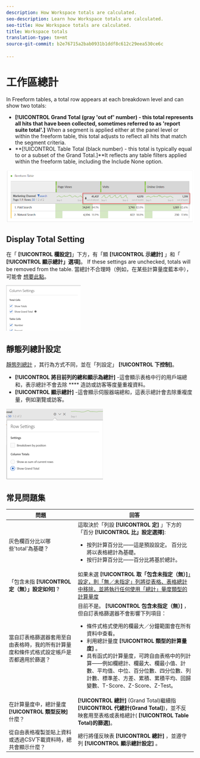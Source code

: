 ```yaml
---
description: How Workspace totals are calculated.
seo-description: Learn how Workspace totals are calculated.
seo-title: How Workspace totals are calculated.
title: Workspace totals
translation-type: tm+mt
source-git-commit: b2e76715a2bab0931b1ddf8c612c29eea530ce6c

---
```



# 工作區總計

In Freeform tables, a total row appears at each breakdown level and can show two totals:

* **[!UICONTROL Grand Total (gray 'out of' number) - this total represents all hits that have been collected, sometimes referred to as 'report suite total'.]** When a segment is applied either at the panel level or within the freeform table, this total adjusts to reflect all hits that match the segment criteria.
* **[!UICONTROL Table Total (black number) - this total is typically equal to or a subset of the Grand Total.]**It reflects any table filters applied within the freeform table, including the Include None option.

![](assets/total-row.png)

## Display Total Setting

在「 **[!UICONTROL 欄設定]**」下方，有「顯 **[!UICONTROL 示總計]** 」和「 **[!UICONTROL 顯示總計」選項]**。 If these settings are unchecked, totals will be removed from the table. 當總計不合理時（例如，在某些計算量度藍本中），可能會 [想要此點](https://docs.adobe.com/content/help/en/analytics/components/calculated-metrics/calcmetrics-reference/cm-totals.html)。

![](assets/column-settings-total.png)

## 靜態列總計設定

[靜態列總計](https://docs.adobe.com/content/help/en/analytics/analyze/analysis-workspace/build-workspace-project/column-row-settings/manual-vs-dynamic-rows.html) ，其行為方式不同，並在「列設定」 **[!UICONTROL 下控制]**。

* **[!UICONTROL 將目前列的總和顯示為總計]** -這會顯示表格中行的用戶端總和，表示總計不會去除 **** 造訪或訪客等度量重複資料。
* **[!UICONTROL 顯示總計]** -這會顯示伺服器端總和，這表示總計會去除重複度量，例如瀏覽或訪客。

![](assets/static-rows.png)

## 常見問題集

| 問題 | 回答 |
|---|---|
| 灰色欄百分比以哪些'total'為基礎？ | 這取決於「列設 **[!UICONTROL 定]** 」下方的「百分 **[!UICONTROL 比」設定選擇]**:<ul><li>按列計算百分比——這是預設設定。 百分比將以表格總計為基礎。</li><li>按行計算百分比——百分比將基於總計。</li></ul> |
| 「包含未指 **[!UICONTROL 定（無）」設定如何]** ? | 如果未選 **[!UICONTROL 取「包含未指定（無）]**[」設定，則「無／未指定」列將從表格、表格總計中移除，並將執行任何使用「總計」量度類型的計算量度](https://docs.adobe.com/content/help/en/analytics/components/calculated-metrics/calcmetric-workflow/m-metric-type-alloc.html) |
| 當自訂表格篩選器套用至自由表格時，我的所有計算量度和條件式格式設定帳戶是否都適用於篩選？ | 目前不是。 **[!UICONTROL 包含未指定（無）]** ，但自訂表格篩選器不會影響下列項目：<ul><li>條件式格式使用的欄最大／分鐘範圍會在所有資料中查看。</li><li>利用總計量度 **[!UICONTROL 類型的計算量度]** 。</li><li>具有函式的計算量度，可跨自由表格中的列計算——例如欄總計、欄最大、欄最小值、計數、平均值、中位、百分位數、四分位數、列計數、標準差、方差、累積、累積平均、回歸變數、T-Score、Z-Score、Z-Test。</li></ul> |
| 在計算量度中，總計量度 **[!UICONTROL 類型反映]** 什麼？ | **[!UICONTROL 總計]** (Grand Total)繼續指 **[!UICONTROL 代總計(Grand Total]**)，並不反映套用至表格或表格總計( **[!UICONTROL Table Total)的篩選]**。 |
| 從自由表格複製並貼上資料或透過CSV下載資料時，總共會顯示什麼？ | 總行將僅反映表 **[!UICONTROL 總計]** ，並遵守列 **[!UICONTROL 顯示總計設定]** 。 |

